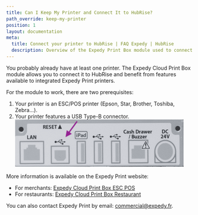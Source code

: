 ```yaml
---
title: Can I Keep My Printer and Connect It to HubRise?
path_override: keep-my-printer
position: 1
layout: documentation
meta:
  title: Connect your printer to HubRise | FAQ Expedy | HubRise
  description: Overview of the Expedy Print Box module used to connect ESC/POS printers (Epson, Star, Brother, Toshiba, Zebra...) to HubRise.
---
```


You probably already have at least one printer. The Expedy Cloud Print Box module allows you to connect it to HubRise and benefit from features available to integrated Expedy Print printers.

For the module to work, there are two prerequisites:

1. Your printer is an ESC/POS printer (Epson, Star, Brother, Toshiba, Zebra...).
2. Your printer features a USB Type-B connector.
   ![USB Type-B connector](./images/005-expedy-usb-type-b.png)

More information is available on the Expedy Print website:

- For merchants: [Expedy Cloud Print Box ESC POS](https://www.printer-point.com/shop/cloud-print-box/expedy-cloud-print-box-esc-pos)
- For restaurants: [Expedy Cloud Print Box Restaurant](https://www.printer-point.com/shop/cloud-print-box/expedy-cloud-print-box-restaurant)

You can also contact Expedy Print by email: commercial@expedy.fr.
